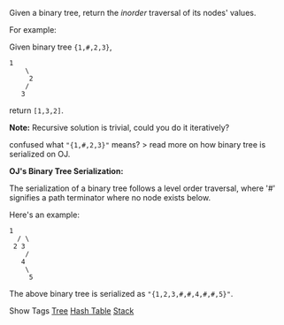 Given a binary tree, return the _inorder_ traversal of its nodes' values.

For example:  
 Given binary tree `{1,#,2,3}`,

    1
        \
         2
        /
       3

return `[1,3,2]`.

**Note:** Recursive solution is trivial, could you do it iteratively?

confused what `"{1,#,2,3}"` means? > read more on how binary tree is serialized on OJ.

  
  
**OJ's Binary Tree Serialization:**

The serialization of a binary tree follows a level order traversal, where '#' signifies a path terminator where no node exists below.

Here's an example:

    1
      / \
     2 3
        /
       4
        \
         5

 The above binary tree is serialized as `"{1,2,3,#,#,4,#,#,5}"`.  

Show Tags
 [Tree](/tag/tree/) [Hash Table](/tag/hash-table/) [Stack](/tag/stack/)
